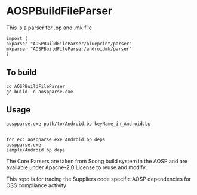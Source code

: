 # AOSPBuildFileParser

This is a parser for .bp and .mk file

```
import (
bkparser "AOSPBuildFileParser/blueprint/parser"
mkparser "AOSPBuildFileParser/androidmk/parser"
)
```

## To build

```
cd AOSPBuildFileParser
go build -o aospparse.exe
```

## Usage

```
aospparse.exe path/to/Android.bp keyName_in_Android.bp


for ex: aospparse.exe Android.bp deps
aospparse.exe
sample/Android.bp deps

```

The Core Parsers are taken from Soong build system in the AOSP and are available under Apache-2.0 License to reuse and modify.

This repo is for tracing the Suppliers code specific AOSP dependencies for OSS compliance activity
